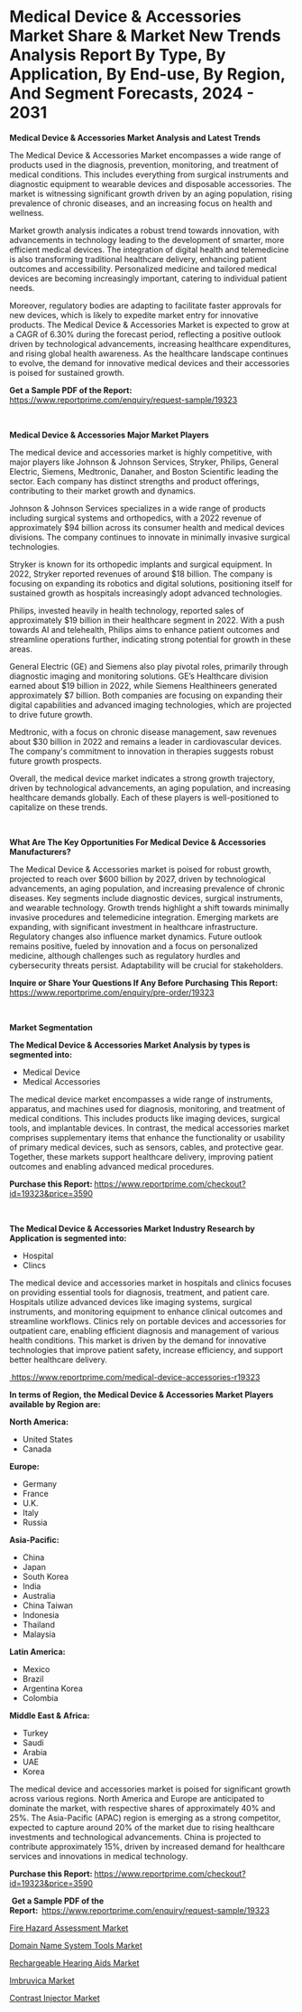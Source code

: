 <p><h1>Medical Device & Accessories Market Share & Market New Trends Analysis Report By Type, By Application, By End-use, By Region, And Segment Forecasts, 2024 - 2031</h1></p><p><strong>Medical Device & Accessories Market Analysis and Latest Trends</strong></p>
<p><p>The Medical Device & Accessories Market encompasses a wide range of products used in the diagnosis, prevention, monitoring, and treatment of medical conditions. This includes everything from surgical instruments and diagnostic equipment to wearable devices and disposable accessories. The market is witnessing significant growth driven by an aging population, rising prevalence of chronic diseases, and an increasing focus on health and wellness.</p><p>Market growth analysis indicates a robust trend towards innovation, with advancements in technology leading to the development of smarter, more efficient medical devices. The integration of digital health and telemedicine is also transforming traditional healthcare delivery, enhancing patient outcomes and accessibility. Personalized medicine and tailored medical devices are becoming increasingly important, catering to individual patient needs.</p><p>Moreover, regulatory bodies are adapting to facilitate faster approvals for new devices, which is likely to expedite market entry for innovative products. The Medical Device & Accessories Market is expected to grow at a CAGR of 6.30% during the forecast period, reflecting a positive outlook driven by technological advancements, increasing healthcare expenditures, and rising global health awareness. As the healthcare landscape continues to evolve, the demand for innovative medical devices and their accessories is poised for sustained growth.</p></p>
<p><strong>Get a Sample PDF of the Report:&nbsp;</strong> <a href="https://www.reportprime.com/enquiry/request-sample/19323?utm_campaign=37&utm_medium=2&utm_source=Github&utm_content=ia&utm_term=22112024&utm_id=medical-device-accessories">https://www.reportprime.com/enquiry/request-sample/19323</a></p>
<p>&nbsp;</p>
<p><strong>Medical Device & Accessories Major Market Players</strong></p>
<p><p>The medical device and accessories market is highly competitive, with major players like Johnson & Johnson Services, Stryker, Philips, General Electric, Siemens, Medtronic, Danaher, and Boston Scientific leading the sector. Each company has distinct strengths and product offerings, contributing to their market growth and dynamics.</p><p>Johnson & Johnson Services specializes in a wide range of products including surgical systems and orthopedics, with a 2022 revenue of approximately $94 billion across its consumer health and medical devices divisions. The company continues to innovate in minimally invasive surgical technologies.</p><p>Stryker is known for its orthopedic implants and surgical equipment. In 2022, Stryker reported revenues of around $18 billion. The company is focusing on expanding its robotics and digital solutions, positioning itself for sustained growth as hospitals increasingly adopt advanced technologies.</p><p>Philips, invested heavily in health technology, reported sales of approximately $19 billion in their healthcare segment in 2022. With a push towards AI and telehealth, Philips aims to enhance patient outcomes and streamline operations further, indicating strong potential for growth in these areas.</p><p>General Electric (GE) and Siemens also play pivotal roles, primarily through diagnostic imaging and monitoring solutions. GE’s Healthcare division earned about $19 billion in 2022, while Siemens Healthineers generated approximately $7 billion. Both companies are focusing on expanding their digital capabilities and advanced imaging technologies, which are projected to drive future growth.</p><p>Medtronic, with a focus on chronic disease management, saw revenues about $30 billion in 2022 and remains a leader in cardiovascular devices. The company's commitment to innovation in therapies suggests robust future growth prospects.</p><p>Overall, the medical device market indicates a strong growth trajectory, driven by technological advancements, an aging population, and increasing healthcare demands globally. Each of these players is well-positioned to capitalize on these trends.</p></p>
<p>&nbsp;</p>
<p><strong>What Are The Key Opportunities For Medical Device & Accessories Manufacturers?</strong></p>
<p><p>The Medical Device & Accessories market is poised for robust growth, projected to reach over $600 billion by 2027, driven by technological advancements, an aging population, and increasing prevalence of chronic diseases. Key segments include diagnostic devices, surgical instruments, and wearable technology. Growth trends highlight a shift towards minimally invasive procedures and telemedicine integration. Emerging markets are expanding, with significant investment in healthcare infrastructure. Regulatory changes also influence market dynamics. Future outlook remains positive, fueled by innovation and a focus on personalized medicine, although challenges such as regulatory hurdles and cybersecurity threats persist. Adaptability will be crucial for stakeholders.</p></p>
<p><strong>Inquire or Share Your Questions If Any Before Purchasing This Report:</strong> <a href="https://www.reportprime.com/enquiry/pre-order/19323?utm_campaign=37&utm_medium=2&utm_source=Github&utm_content=ia&utm_term=22112024&utm_id=medical-device-accessories">https://www.reportprime.com/enquiry/pre-order/19323</a></p>
<p>&nbsp;</p>
<p><strong>Market Segmentation</strong></p>
<p><strong>The Medical Device & Accessories Market Analysis by types is segmented into:</strong></p>
<p><ul><li>Medical Device</li><li>Medical Accessories</li></ul></p>
<p><p>The medical device market encompasses a wide range of instruments, apparatus, and machines used for diagnosis, monitoring, and treatment of medical conditions. This includes products like imaging devices, surgical tools, and implantable devices. In contrast, the medical accessories market comprises supplementary items that enhance the functionality or usability of primary medical devices, such as sensors, cables, and protective gear. Together, these markets support healthcare delivery, improving patient outcomes and enabling advanced medical procedures.</p></p>
<p><strong>Purchase this Report:&nbsp;</strong><a href="https://www.reportprime.com/checkout?id=19323&price=3590&utm_campaign=37&utm_medium=2&utm_source=Github&utm_content=ia&utm_term=22112024&utm_id=medical-device-accessories">https://www.reportprime.com/checkout?id=19323&price=3590</a></p>
<p>&nbsp;</p>
<p><strong>The Medical Device & Accessories Market Industry Research by Application is segmented into:</strong></p>
<p><ul><li>Hospital</li><li>Clincs</li></ul></p>
<p><p>The medical device and accessories market in hospitals and clinics focuses on providing essential tools for diagnosis, treatment, and patient care. Hospitals utilize advanced devices like imaging systems, surgical instruments, and monitoring equipment to enhance clinical outcomes and streamline workflows. Clinics rely on portable devices and accessories for outpatient care, enabling efficient diagnosis and management of various health conditions. This market is driven by the demand for innovative technologies that improve patient safety, increase efficiency, and support better healthcare delivery.</p></p>
<p><a href="https://www.reportprime.com/medical-device-accessories-r19323?utm_campaign=37&utm_medium=2&utm_source=Github&utm_content=ia&utm_term=22112024&utm_id=medical-device-accessories">&nbsp;https://www.reportprime.com/medical-device-accessories-r19323</a></p>
<p><strong>In terms of Region, the Medical Device & Accessories Market Players available by Region are:</strong></p>
<p>
    <p> <strong> North America: </strong>
        <ul>
            <li>United States</li>
            <li>Canada</li>
        </ul>
        </p> 
    <p> <strong> Europe: </strong>
        <ul>
            <li>Germany</li>
            <li>France</li>
            <li>U.K.</li>
            <li>Italy</li>
            <li>Russia</li>
        </ul>
        </p> 
    <p> <strong> Asia-Pacific: </strong>
        <ul>
            <li>China</li>
            <li>Japan</li>
            <li>South Korea</li>
            <li>India</li>
            <li>Australia</li>
            <li>China Taiwan</li>
            <li>Indonesia</li>
            <li>Thailand</li>
            <li>Malaysia</li>
        </ul>
        </p> 
    <p> <strong> Latin America: </strong>
        <ul>
            <li>Mexico</li>
            <li>Brazil</li>
            <li>Argentina Korea</li>
            <li>Colombia</li>
        </ul>
        </p> 
    <p> <strong> Middle East & Africa: </strong>
        <ul>
            <li>Turkey</li>
            <li>Saudi</li>
            <li>Arabia</li>
            <li>UAE</li>
            <li>Korea</li>
        </ul>
    </p>
    </p>
<p><p>The medical device and accessories market is poised for significant growth across various regions. North America and Europe are anticipated to dominate the market, with respective shares of approximately 40% and 25%. The Asia-Pacific (APAC) region is emerging as a strong competitor, expected to capture around 20% of the market due to rising healthcare investments and technological advancements. China is projected to contribute approximately 15%, driven by increased demand for healthcare services and innovations in medical technology.</p></p>
<p><strong>Purchase this Report: </strong><a href="https://www.reportprime.com/checkout?id=19323&price=3590&utm_campaign=37&utm_medium=2&utm_source=Github&utm_content=ia&utm_term=22112024&utm_id=medical-device-accessories">https://www.reportprime.com/checkout?id=19323&price=3590</a></p>
<p>&nbsp;<strong>Get a Sample PDF of the Report:&nbsp;&nbsp;</strong><a href="https://www.reportprime.com/enquiry/request-sample/19323?utm_campaign=37&utm_medium=2&utm_source=Github&utm_content=ia&utm_term=22112024&utm_id=medical-device-accessories">https://www.reportprime.com/enquiry/request-sample/19323</a></p>
<p><strong></strong></p>
<p><p><a href="https://www.linkedin.com/pulse/96-growth-expected-fire-hazard-assessment-market-between-2024-lb7ge?utm_campaign=37&utm_medium=2&utm_source=Github&utm_content=ia&utm_term=22112024&utm_id=medical-device-accessories">Fire Hazard Assessment Market</a></p><p><a href="https://issuu.com/reportprime-2/docs/domain-name-system-tools-market-siz_c680397e48e123?utm_campaign=37&utm_medium=2&utm_source=Github&utm_content=ia&utm_term=22112024&utm_id=medical-device-accessories">Domain Name System Tools Market</a></p><p><a href="https://github.com/DianaWilson796/Market-Research-Report-List-1/blob/main/rechargeable-hearing-aids-market.md?utm_campaign=37&utm_medium=2&utm_source=Github&utm_content=ia&utm_term=22112024&utm_id=medical-device-accessories">Rechargeable Hearing Aids Market</a></p><p><a href="https://www.linkedin.com/pulse/assessing-competition-imbruvica-market-strengths-limitations-sjy9e?utm_campaign=37&utm_medium=2&utm_source=Github&utm_content=ia&utm_term=22112024&utm_id=medical-device-accessories">Imbruvica Market</a></p><p><a href="https://github.com/luisem4tmccuan/Market-Research-Report-List-1/blob/main/contrast-injector-market.md?utm_campaign=37&utm_medium=2&utm_source=Github&utm_content=ia&utm_term=22112024&utm_id=medical-device-accessories">Contrast Injector Market</a></p></p>